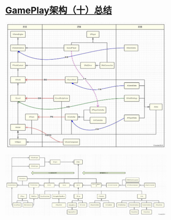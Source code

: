 # [GamePlay架构（十）总结](https://zhuanlan.zhihu.com/p/24170697)

![MVC](MVC.jpg)

![GamePlay](GamePlay.jpg)